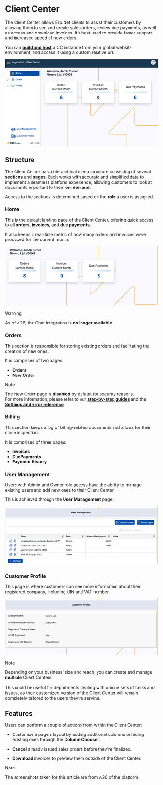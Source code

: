 # Client Center

The Client Center allows Erp.Net clients to assist their customers by allowing them to see and create sales orders, review due payments, as well as access and download invoices. It’s best used to provide faster support and increased speed of new orders. 

You can **[build and host](how-to/define-a-new-cc.md)** a CC instance from your global website environment, and access it using a custom relative url.

![picture](pictures/client_center_v26.png)

## Structure

The Client Center has a hierarchical menu structure consisting of several **sections** and **pages**. Each works with accurate and simplified data to implement a seamless platform experience, allowing customers to look at documents important to them **on-demand**.

Access to the sections is determined based on the **role** a user is assigned.

### Home

This is the default landing page of the Client Center, offering quick access to all **orders**, **invoices**, and **due payments**.

It also keeps a real-time metric of how many orders and invoices were produced for the current month.

![picture](pictures/home_v26.png)

> [!Warning]
> 
> As of v.26, the Chat integration is **no longer available**.

### Orders

This section is responsible for storing existing orders and facilitating the creation of new ones. 

It is comprised of two pages:

* **Orders**
* **New Order**

> [!NOTE]
> 
> The New Order page is **disabled** by default for security reasons. <br>
> For more information, please refer to our **[step-by-step guides](how-to/index.md)** and the **[Settings and error reference](reference.md)**

### Billing

This section keeps a log of billing-related documents and allows for their close inspection.

It is comprised of three pages:

* **Invoices**
* **DuePayments**
* **Payment History**

### User Management

Users with Admin and Owner role access have the ability to manage existing users and add new ones to their Client Center.

This is achieved through the **User Management** page.

![picture](pictures/user_management.png)

### Customer Profile

This page is where customers can see more information about their registered company, including UIN and VAT number.

![picture](pictures/customer_profile.png)

> [!NOTE]
>
> Depending on your business' size and reach, you can create and manage **multiple** Client Centers. <br> <br> This could be useful for departments dealing with unique sets of tasks and issues, as their customized version of the Client Center will remain completely tailored to the users they’re serving.

## Features

Users can perform a couple of actions from within the Client Center:

- Customize a page's layout by adding additional columns or hiding existing ones through the **Column Chooser**.

- **Cancel** already issued sales orders before they're finalized.

- **Download** invoices to preview them outside of the Client Center.

> [!NOTE]
> 
> The screenshots taken for this article are from v.26 of the platform.
